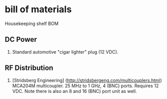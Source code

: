# bill of materials
Housekeeping shelf BOM

## DC Power 
1. Standard automotive "cigar lighter" plug (12 VDC).

## RF Distribution
1. [Stridsberg Engineering] (http://stridsbergeng.com/multicouplers.html) MCA204M multicoupler.  25 MHz to 1 GHz, 4 (BNC) ports.  Requires 12 VDC.  Note there is also an 8 and 16 (BNC) port unit as well.
